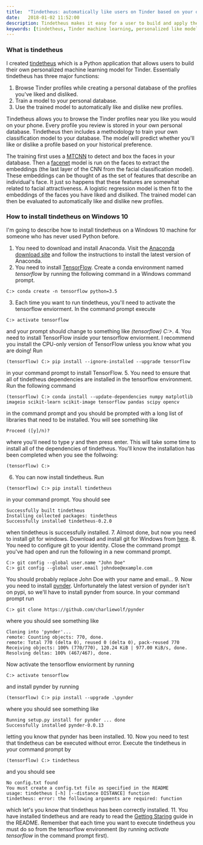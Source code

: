 ```yaml
---
title:  "Tindetheus: automatically like users on Tinder based on your own preference - How to install on Windows 10"
date:   2018-01-02 11:52:00
description: Tindetheus makes it easy for a user to build and apply their own personalized machine learning model on Tinder. These models can be used to automatically like or dislike users, and take advantage of recent developments in computer vision to find a pattern in the faces you find attractive. The post goes on to describe how to install tindetheus on a Windows 10 PC.
keywords: [tindetheus, Tinder machine learning, personalized like model, automatically like people on Tinder, create Tinder database, facenet]
---
```


### What is tindetheus
I created [tindetheus](https://github.com/cjekel/tindetheus) which is a Python application that allows users to build their own personalized machine learning model for Tinder. Essentially tindetheus has three major functions:
1. Browse Tinder profiles while creating a personal database of the profiles you've liked and disliked.
2. Train a model to your personal database.
3. Use the trained model to automatically like and dislike new profiles.

Tindetheus allows you to browse the Tinder profiles near you like you would on your phone. Every profile you review is stored in your own personal database. Tindetheus then includes a methodology to train your own classification model to your database. The model will predict whether you'll like or dislike a profile based on your historical preference.

The training first uses a [MTCNN](https://kpzhang93.github.io/MTCNN_face_detection_alignment/) to detect and box the faces in your database. Then a [facenet](https://github.com/davidsandberg/facenet) model is run on the faces to extract the embeddings (the last layer of the CNN from the facial classification model). These embeddings can be thought of as the set of features that describe an individual's face. It just so happens that these features are somewhat related to facial attractiveness.  A logistic regression model is then fit to the embeddings of the faces you have liked and disliked. The trained model can then be evaluated to automatically like and dislike new profiles.

### How to install tindetheus on Windows 10
I'm going to describe how to install tindetheus on a Windows 10 machine for someone who has never used Python before.

1. You need to download and install Anaconda. Visit the [Anaconda download site](https://www.anaconda.com/download/) and follow the instructions to install the latest version of Anaconda.
2. You need to install [TensorFlow](https://www.tensorflow.org/install/install_windows). Create a conda environment named *tensorflow* by running the following command in a Windows command prompt.
```dos
C:> conda create -n tensorflow python=3.5
```
3. Each time you want to run tindetheus, you'll need to activate the tensorflow enviorment. In the command prompt execute
```dos
C:> activate tensorflow
```
and your prompt should change to something like *(tensorflow) C:>*.
4. You need to install TensorFlow inside your tensorflow enviorment. I recommend you install the CPU-only version of TensorFlow unless you know what you are doing!  Run
```dos
(tensorflow) C:> pip install --ignore-installed --upgrade tensorflow
```
in your command prompt to install TensorFlow.
5. You need to ensure that all of tindetheus dependencies are installed in the tensorflow environment. Run the following command
```dos
(tensorflow) C:> conda install --update-dependencies numpy matplotlib imageio scikit-learn scikit-image tensorflow pandas scipy opencv
```
in the command prompt and you should be prompted with a long list of libraries that need to be installed. You will see something like
```dos
Proceed ([y]/n)?
```
where you'll need to type *y* and then press enter. This will take some time to install all of the dependencies of tindetheus. You'll know the installation has been completed when you see the follwoing:
```dos
(tensorflow) C:>
```
6. You can now install tindetheus. Run
```dos
(tensorflow) C:> pip install tindetheus
```
in your command prompt. You should see
```dos
Successfully built tindetheus
Installing collected packages: tindetheus
Successfully installed tindetheus-0.2.0
```
when tindetheus is successfully installed.
7. Almost done, but now you need to install git for windows. Download and install git for Windows from [here](https://git-scm.com/download/win).
8. You need to configure git to your identity. Close the command prompt you've had open and run the following in a new command prompt.
```dos
C:> git config --global user.name "John Doe"
C:> git config --global user.email johndoe@example.com
```
You should probably replace John Doe with your name and email...
9. Now you need to install [pynder](https://github.com/charliewolf/pynder). Unfortunately the latest version of pynder isn't on pypi, so we'll have to install pynder from source. In your command prompt run
```dos
C:> git clone https://github.com/charliewolf/pynder
```
where you should see something like
```dos
Cloning into 'pynder'...
remote: Counting objects: 770, done.
remote: Total 770 (delta 0), reused 0 (delta 0), pack-reused 770
Receiving objects: 100% (770/770), 120.24 KiB | 977.00 KiB/s, done.
Resolving deltas: 100% (467/467), done.
```
Now activate the tensorflow enviorment by running
```dos
C:> activate tensorflow
```
and install pynder by running
```dos
(tensorflow) C:> pip install --upgrade .\pynder
```
where you should see something like
```dos
Running setup.py install for pynder ... done
Successfully installed pynder-0.0.13
```
letting you know that pynder has been installed.
10. Now you need to test that tindetheus can be executed without error. Execute the tindetheus in your command prompt by
```dos
(tensorflow) C:> tindetheus
```
and you should see
```dos
No config.txt found
You must create a config.txt file as specified in the README
usage: tindetheus [-h] [--distance DISTANCE] function
tindetheus: error: the following arguments are required: function
```
which let's you know that tindetheus has been correctly installed.
11. You have installed tindetheus and are ready to read the [Getting Staring](https://github.com/cjekel/tindetheus#getting-started) guide in the README. Remember that each time you want to execute tindetheus you must do so from the tensorflow environment (by running *activate tensorflow* in the command prompt first).
